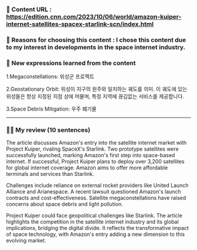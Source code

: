 ### 📍 Content URL : https://edition.cnn.com/2023/10/06/world/amazon-kuiper-internet-satellites-spacex-starlink-scn/index.html
### 💭 Reasons for choosing this content : I chose this content due to my interest in developments in the space internet industry. 
### 🌟 New expressions learned from the content
1.Megaconstellations: 위성군 프로젝트
   
2.Geostationary Orbit: 위성이 지구의 원주와 일치하는 궤도를 의미. 이 궤도에 있는 위성들은 항상 지정된 지점 상에 머물며, 특정 지역에 끊김없는 서비스를 제공합니다.

3.Space Debris Mitigation: 우주 폐기물


---

### 🙋‍♀️ My review (10 sentences) 
The article discusses Amazon's entry into the satellite internet market with Project Kuiper, rivaling SpaceX's Starlink. Two prototype satellites were successfully launched, marking Amazon's first step into space-based internet. If successful, Project Kuiper plans to deploy over 3,200 satellites for global internet coverage. Amazon aims to offer more affordable terminals and services than Starlink.

Challenges include reliance on external rocket providers like United Launch Alliance and Arianespace. A recent lawsuit questioned Amazon's launch contracts and cost-effectiveness. Satellite megaconstellations have raised concerns about space debris and light pollution.

Project Kuiper could face geopolitical challenges like Starlink. The article highlights the competition in the satellite internet industry and its global implications, bridging the digital divide. It reflects the transformative impact of space technology, with Amazon's entry adding a new dimension to this evolving market.
